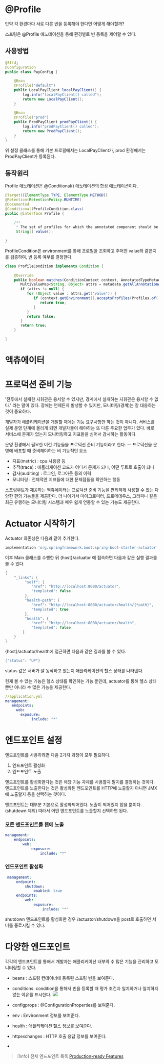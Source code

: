 # @Profile 
만약 각 환경마다 서로 다른 빈을 등록해야 한다면 어떻게 해야할까?

스프링은 @Profile 애노테이션을 통해 환경별로 빈 등록을 제어할 수 있다.

## 사용방법
```java
@Slf4j  
@Configuration  
public class PayConfig {  
  
    @Bean  
    @Profile("default")  
    public LocalPayClient localPayClient() {  
        log.info("localPayClient() called");  
        return new LocalPayClient();  
    }  
  
    @Bean  
    @Profile("prod")  
    public ProdPayClient prodPayClient() {  
        log.info("prodPayClient() called");  
        return new ProdPayClient();  
    }  
}
```
위 설정 클래스를 통해 기본 프로필에서는 LocalPayClient가, prod 환경에서는 ProdPayClient가 등록된다.

## 동작원리
Profile 애노테이션은 @Conditional() 애노테이션의 합성 애노테이션이다.
```java
@Target({ElementType.TYPE, ElementType.METHOD})  
@Retention(RetentionPolicy.RUNTIME)  
@Documented  
@Conditional(ProfileCondition.class)  
public @interface Profile {  
  
    /**  
     * The set of profiles for which the annotated component should be registered.     */    
     String[] value();  
  
}
```

ProfileCondition은 environment를 통해 프로필을 조회하고 주어진 value와 같은지를 검증하여, 빈 등록 여부를 결정한다.
```java
class ProfileCondition implements Condition {  
  
    @Override  
    public boolean matches(ConditionContext context, AnnotatedTypeMetadata metadata) {  
       MultiValueMap<String, Object> attrs = metadata.getAllAnnotationAttributes(Profile.class.getName());  
       if (attrs != null) {  
          for (Object value : attrs.get("value")) {  
             if (context.getEnvironment().acceptsProfiles(Profiles.of((String[]) value))) {  
                return true;  
             }  
          }  
          return false;  
       }  
       return true;  
    }  
  
}
```

# 액츄에이터
# 프로덕션 준비 기능
'전투에서 실패한 지휘관은 용서할 수 있지만, 경계에서 실패하는 지휘관은 용서할 수 없다.' 라는 말이 있다. 장애는 언제든지 발생할 수 있지만, 모니터링(경계)는 잘 대응하는 것이 중요하다.

개발자가 애플리케이션을 개발할 때에는 기능 요구사항만 하는 것이 아니다. 서비스를 실제 운영 단계에 올리게 되면 개발자들이 해야하는 또 다른 주요한 업무가 있다. 바로 서비스에 문제가 없는지 모니터링하고 지표들을 심어서 감시하는 활동이다.

운영 환경에서 필요한 이런 기능들을 프로덕션 준비 기능이라고 한다. -- 프로덕션을 운영에 배포할 때 준비해야하는 비 기능적인 요소

* 지표(metric) : cpu 사용량 등
* 추적(trace) : 애플리케이션 코드가 어디서 문제가 되나, 어떤 루트로 호출이 되나
* 감사(auditing) : 로그인, 로그아웃 등의 이력
* 모니터링 : 전체적인 지표들에 대한 문제점들을 확인하는 행동

스프링부트가 제공하는 액츄에이터는 프로덕션 준비 기능을 편리하게 사용할 수 있는 다양한 편의 기능들을 제공한다. 더 나아가서 마이크로미터, 프로메테우스, 그라파나 같은 최근 유행하는 모니터링 시스템과 매우 쉽게 연동할 수 있는 기능도 제공한다.

# Actuator 시작하기
Actuator 의존성은 다음과 같이 추가한다.
```groovy
implementation 'org.springframework.boot:spring-boot-starter-actuator' 
```

이후 Main 클래스를 수행한 뒤 {host}/actuator 에 접속하면 다음과 같은 실행 결과를 볼 수 있다.
```java
{  
	"_links": {
	     "self": {
			"href": "http://localhost:8080/actuator",
	        "templated": false
	     },     
	     "health-path": {
			"href": "http://localhost:8080/actuator/health/{*path}",
		    "templated": true
	     },
	     "health": {
		    "href": "http://localhost:8080/actuator/health",
		    "templated": false
	    } 
	}
}
```

{host}/actuator/health에 접근하면 다음과 같은 결과를 볼 수 있다.
```java
{"status": "UP"}
```
status 값은 서버가 잘 동작하고 있는지 애플리케이션의 헬스 상태를 나타낸다.

현재 볼 수 있는 기능은 헬스 상태를 확인하는 기능 뿐인데, actuator를 통해 헬스 상태 뿐만 아니라 수 많은 기능을 제공한다.

```yaml
//application.yml
management:
   endpoints:
     web:
       exposure:
			include: "*" 
```


# 엔드포인트 설정
엔드포인트를 사용하려면 다음 2가지 과정이 모두 필요하다.
1. 엔드포인트 활성화
2. 엔드포인트 노출

엔드포인트를 활성화한다는 것은 해당 기능 자체를 사용할지 말지를 결정하는 것이다.
엔드포인트를 노출한다는 것은 활성화된 엔드포인트를 HTTP에 노출할지 아니면 JMX에 노출할지 등을 선택하는 것이다.

엔드포인트는 대부분 기본으로 활성화되어있다. 노출이 되어있지 않을 뿐이다. (shutdown 제외) 따라서 어떤 엔드포인트를 노출할지 선택하면 된다.

### 모든 엔드포인트를 웹에 노출
```yaml
management:
	endpoints:
		web:
			exposure:
				include: "*"
```

### 엔드포인트 활성화
```yaml
 management:
	 endpoint:
		 shutdown:
			 enabled: true
	 endpoints:
		 web:
			 exposure:
				 include: "*"
```
shutdown 엔드포인트를 활성화한 경우 /actuator/shutdown을 post로 호출하면 서버를 종료시킬 수 있다.

# 다양한 엔드포인트
각각의 엔드포인트를 통해서 개발자는 애플리케이션 내부의 수 많은 기능을 관리하고 모니터링할 수 있다.

* beans : 스프링 컨테이너에 등록된 스프링 빈을 보여준다.
* conditions: condition을 통해서 빈을 등록할 때 평가 조건과 일치하거나 일치하지 않는 이유를 표시한다.
![](https://i.imgur.com/7YopCG8.png)

* configprops : @ConfigurationProperties를 보여준다.
* env : Environment 정보를 보여준다.
* health : 애플리케이션 헬스 정보를 보여준다.
* httpexchanges : HTTP 호출 응답 정보를 보여준다.
* 

> [!info] 전체 엔드포인트 목록
> [Production-ready Features](https://docs.spring.io/spring-boot/docs/current/reference/html/actuator.html#actuator.endpoints)

